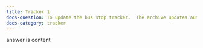 ```yaml
---
title: Tracker 1
docs-question: To update the bus stop tracker.  The archive updates automatically.
docs-category: tracker
---
```


answer is content
